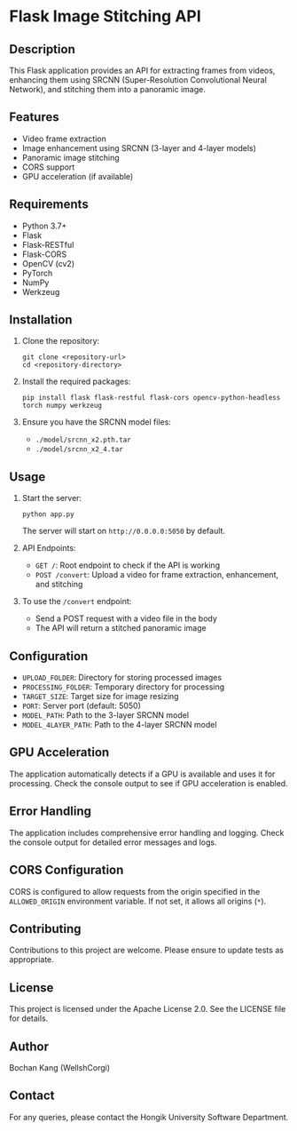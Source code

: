 # Flask Image Stitching API

## Description
This Flask application provides an API for extracting frames from videos, enhancing them using SRCNN (Super-Resolution Convolutional Neural Network), and stitching them into a panoramic image.

## Features
- Video frame extraction
- Image enhancement using SRCNN (3-layer and 4-layer models)
- Panoramic image stitching
- CORS support
- GPU acceleration (if available)

## Requirements
- Python 3.7+
- Flask
- Flask-RESTful
- Flask-CORS
- OpenCV (cv2)
- PyTorch
- NumPy
- Werkzeug

## Installation

1. Clone the repository:
   ```
   git clone <repository-url>
   cd <repository-directory>
   ```

2. Install the required packages:
   ```
   pip install flask flask-restful flask-cors opencv-python-headless torch numpy werkzeug
   ```

3. Ensure you have the SRCNN model files:
   - `./model/srcnn_x2.pth.tar`
   - `./model/srcnn_x2_4.tar`

## Usage

1. Start the server:
   ```
   python app.py
   ```
   The server will start on `http://0.0.0.0:5050` by default.

2. API Endpoints:
   - `GET /`: Root endpoint to check if the API is working
   - `POST /convert`: Upload a video for frame extraction, enhancement, and stitching

3. To use the `/convert` endpoint:
   - Send a POST request with a video file in the body
   - The API will return a stitched panoramic image

## Configuration
- `UPLOAD_FOLDER`: Directory for storing processed images
- `PROCESSING_FOLDER`: Temporary directory for processing
- `TARGET_SIZE`: Target size for image resizing
- `PORT`: Server port (default: 5050)
- `MODEL_PATH`: Path to the 3-layer SRCNN model
- `MODEL_4LAYER_PATH`: Path to the 4-layer SRCNN model

## GPU Acceleration
The application automatically detects if a GPU is available and uses it for processing. Check the console output to see if GPU acceleration is enabled.

## Error Handling
The application includes comprehensive error handling and logging. Check the console output for detailed error messages and logs.

## CORS Configuration
CORS is configured to allow requests from the origin specified in the `ALLOWED_ORIGIN` environment variable. If not set, it allows all origins (`*`).

## Contributing
Contributions to this project are welcome. Please ensure to update tests as appropriate.

## License
This project is licensed under the Apache License 2.0. See the LICENSE file for details.

## Author
Bochan Kang (WellshCorgi)

## Contact
For any queries, please contact the Hongik University Software Department.
